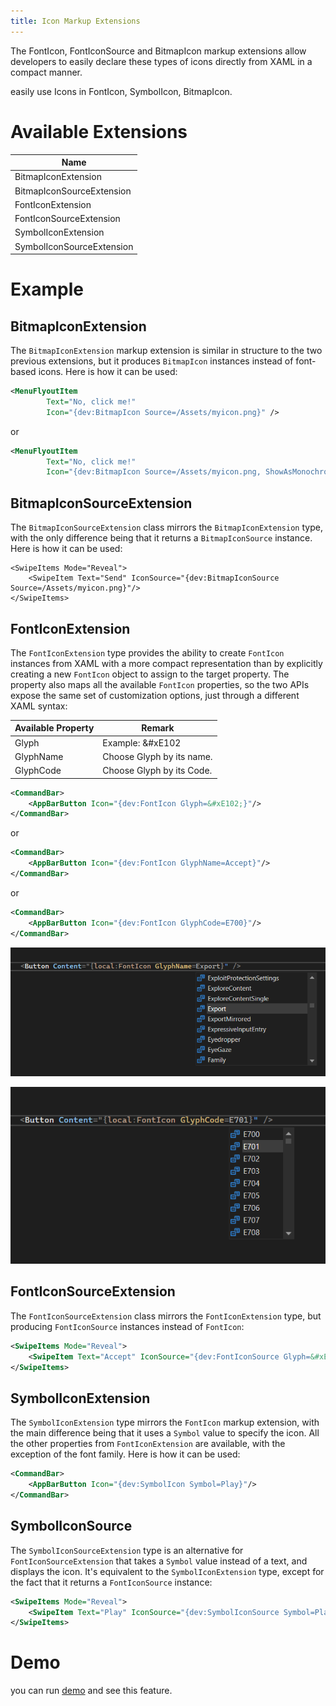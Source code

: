 ```yaml
---
title: Icon Markup Extensions
---
```


The FontIcon, FontIconSource and BitmapIcon markup extensions allow developers to easily declare these types of icons directly from XAML in a compact manner.

easily use Icons in FontIcon, SymbolIcon, BitmapIcon.

# Available Extensions
|Name|
|-|
|BitmapIconExtension|
|BitmapIconSourceExtension|
|FontIconExtension|
|FontIconSourceExtension|
|SymbolIconExtension|
|SymbolIconSourceExtension|

# Example
## BitmapIconExtension
The `BitmapIconExtension` markup extension is similar in structure to the two previous extensions, but it produces `BitmapIcon` instances instead of font-based icons. Here is how it can be used:

```xml
<MenuFlyoutItem
        Text="No, click me!"
        Icon="{dev:BitmapIcon Source=/Assets/myicon.png}" />
```

or

```xml
<MenuFlyoutItem
        Text="No, click me!"
        Icon="{dev:BitmapIcon Source=/Assets/myicon.png, ShowAsMonochrome = true}" />
```

## BitmapIconSourceExtension

The `BitmapIconSourceExtension` class mirrors the `BitmapIconExtension` type, with the only difference being that it returns a `BitmapIconSource` instance. Here is how it can be used:

```xaml
<SwipeItems Mode="Reveal">
    <SwipeItem Text="Send" IconSource="{dev:BitmapIconSource Source=/Assets/myicon.png}"/>
</SwipeItems>
```

## FontIconExtension

The `FontIconExtension` type provides the ability to create `FontIcon` instances from XAML with a more compact representation than by explicitly creating a new `FontIcon` object to assign to the target property. The property also maps all the available `FontIcon` properties, so the two APIs expose the same set of customization options, just through a different XAML syntax:

|Available Property|Remark|
|-|-|
|Glyph|Example: &#xE102|
|GlyphName| Choose Glyph by its name.|
|GlyphCode| Choose Glyph by its Code.|

```xml
<CommandBar>
    <AppBarButton Icon="{dev:FontIcon Glyph=&#xE102;}"/>
</CommandBar>
```

or

```xml
<CommandBar>
    <AppBarButton Icon="{dev:FontIcon GlyphName=Accept}"/>
</CommandBar>
```

or 

```xml
<CommandBar>
    <AppBarButton Icon="{dev:FontIcon GlyphCode=E700}"/>
</CommandBar>
```

![DevWinUI](https://raw.githubusercontent.com/ghost1372/DevWinUI-Resources/refs/heads/main/DevWinUI-Docs/FontIconGlyph.png)

![DevWinUI](https://raw.githubusercontent.com/ghost1372/DevWinUI-Resources/refs/heads/main/DevWinUI-Docs/FontIconGlyph2.png)


## FontIconSourceExtension

The `FontIconSourceExtension` class mirrors the `FontIconExtension` type, but producing `FontIconSource` instances instead of `FontIcon`:

```xml
<SwipeItems Mode="Reveal">
    <SwipeItem Text="Accept" IconSource="{dev:FontIconSource Glyph=&#xE10B;}"/>
</SwipeItems>
```

## SymbolIconExtension

The `SymbolIconExtension` type mirrors the `FontIcon` markup extension, with the main difference being that it uses a `Symbol` value to specify the icon. All the other properties from `FontIconExtension` are available, with the exception of the font family. Here is how it can be used:

```xml
<CommandBar>
    <AppBarButton Icon="{dev:SymbolIcon Symbol=Play}"/>
</CommandBar>
```

## SymbolIconSource

The `SymbolIconSourceExtension` type is an alternative for `FontIconSourceExtension` that takes a `Symbol` value instead of a text, and displays the icon. It's equivalent to the `SymbolIconExtension` type, except for the fact that it returns a `FontIconSource` instance:

```xml
<SwipeItems Mode="Reveal">
    <SwipeItem Text="Play" IconSource="{dev:SymbolIconSource Symbol=Play}"/>
</SwipeItems>
```

# Demo
you can run [demo](https://github.com/Ghost1372/DevWinUI) and see this feature.